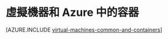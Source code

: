 <properties 
    pageTitle="虛擬機器與容器 |Microsoft Azure" 
    description="說明虛擬機器，Docker 以及 Linux 容器及他們的使用方式，Azure 中的每個群組中的每一種方法非常適合的每個優點及案例。" 
    services="virtual-machines-linux" 
    documentationCenter="virtual-machines" 
    authors="squillace" 
    manager="timlt"
    tags="azure-resource-manager,azure-service-management" 
/>
    

<tags 
    ms.service="virtual-machines-linux" 
    ms.devlang="na" 
    ms.topic="article" 
    ms.tgt_pltfrm="vm-linux"
    ms.workload="infrastructure" 
    ms.date="08/23/2016" 
    ms.author="rasquill" 
/>


# <a name="virtual-machines-and-containers-in-azure"></a>虛擬機器和 Azure 中的容器

[AZURE.INCLUDE [virtual-machines-common-and-containers](../../includes/virtual-machines-common-containers.md)]
